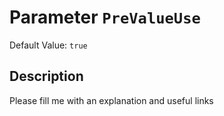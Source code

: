 # Parameter `PreValueUse`
Default Value: `true`

## Description
Please fill me with an explanation and useful links

